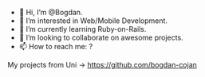 - 👋 Hi, I’m @Bogdan.
- 👀 I’m interested in Web/Mobile Development.
- 🌱 I’m currently learning Ruby-on-Rails.
- 💞️ I’m looking to collaborate on awesome projects.
- 📫 How to reach me: ?

My projects from Uni -> https://github.com/bogdan-cojan 
<!---
bogdancojan/bogdancojan is a ✨ special ✨ repository because its `README.md` (this file) appears on your GitHub profile.
You can click the Preview link to take a look at your changes.
--->
